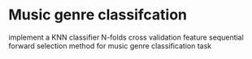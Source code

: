  Music genre classifcation
 ====
 implement a KNN classifier
 N-folds cross validation 
 feature sequential forward selection method for music genre classification task
